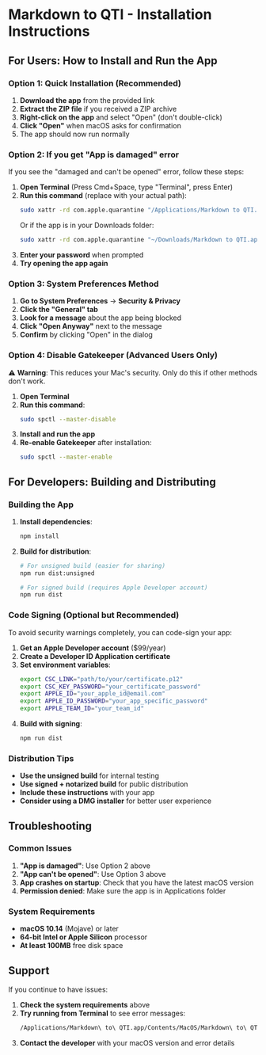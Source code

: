 # Markdown to QTI - Installation Instructions

## For Users: How to Install and Run the App

### Option 1: Quick Installation (Recommended)

1. **Download the app** from the provided link
2. **Extract the ZIP file** if you received a ZIP archive
3. **Right-click on the app** and select "Open" (don't double-click)
4. **Click "Open"** when macOS asks for confirmation
5. The app should now run normally

### Option 2: If you get "App is damaged" error

If you see the "damaged and can't be opened" error, follow these steps:

1. **Open Terminal** (Press Cmd+Space, type "Terminal", press Enter)
2. **Run this command** (replace with your actual path):
   ```bash
   sudo xattr -rd com.apple.quarantine "/Applications/Markdown to QTI.app"
   ```
   Or if the app is in your Downloads folder:
   ```bash
   sudo xattr -rd com.apple.quarantine "~/Downloads/Markdown to QTI.app"
   ```
3. **Enter your password** when prompted
4. **Try opening the app again**

### Option 3: System Preferences Method

1. **Go to System Preferences** → **Security & Privacy**
2. **Click the "General" tab**
3. **Look for a message** about the app being blocked
4. **Click "Open Anyway"** next to the message
5. **Confirm** by clicking "Open" in the dialog

### Option 4: Disable Gatekeeper (Advanced Users Only)

⚠️ **Warning**: This reduces your Mac's security. Only do this if other methods don't work.

1. **Open Terminal**
2. **Run this command**:
   ```bash
   sudo spctl --master-disable
   ```
3. **Install and run the app**
4. **Re-enable Gatekeeper** after installation:
   ```bash
   sudo spctl --master-enable
   ```

## For Developers: Building and Distributing

### Building the App

1. **Install dependencies**:
   ```bash
   npm install
   ```

2. **Build for distribution**:
   ```bash
   # For unsigned build (easier for sharing)
   npm run dist:unsigned
   
   # For signed build (requires Apple Developer account)
   npm run dist
   ```

### Code Signing (Optional but Recommended)

To avoid security warnings completely, you can code-sign your app:

1. **Get an Apple Developer account** ($99/year)
2. **Create a Developer ID Application certificate**
3. **Set environment variables**:
   ```bash
   export CSC_LINK="path/to/your/certificate.p12"
   export CSC_KEY_PASSWORD="your_certificate_password"
   export APPLE_ID="your_apple_id@email.com"
   export APPLE_ID_PASSWORD="your_app_specific_password"
   export APPLE_TEAM_ID="your_team_id"
   ```
4. **Build with signing**:
   ```bash
   npm run dist
   ```

### Distribution Tips

- **Use the unsigned build** for internal testing
- **Use signed + notarized build** for public distribution
- **Include these instructions** with your app
- **Consider using a DMG installer** for better user experience

## Troubleshooting

### Common Issues

1. **"App is damaged"**: Use Option 2 above
2. **"App can't be opened"**: Use Option 3 above  
3. **App crashes on startup**: Check that you have the latest macOS version
4. **Permission denied**: Make sure the app is in Applications folder

### System Requirements

- **macOS 10.14** (Mojave) or later
- **64-bit Intel or Apple Silicon** processor
- **At least 100MB** free disk space

## Support

If you continue to have issues:

1. **Check the system requirements** above
2. **Try running from Terminal** to see error messages:
   ```bash
   /Applications/Markdown\ to\ QTI.app/Contents/MacOS/Markdown\ to\ QTI
   ```
3. **Contact the developer** with your macOS version and error details
